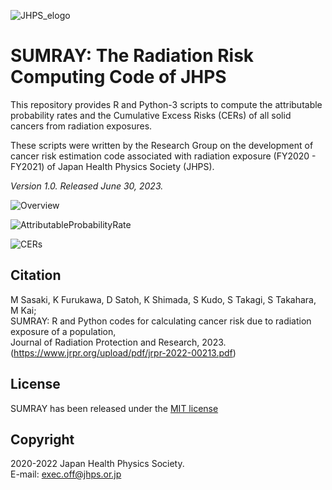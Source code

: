 ![JHPS_elogo](https://github.com/JapanHealthPhysicsSociety/SUMRAY/assets/100466085/da86d36f-5f97-4b75-bf70-f92a17e744f0)

# **SUMRAY: The Radiation Risk Computing Code of JHPS**
This repository provides R and Python-3 scripts to compute the attributable probability rates and the Cumulative Excess Risks (CERs) of all solid cancers from radiation exposures.

These scripts were written by the Research Group on the development of cancer risk estimation code associated with radiation exposure (FY2020 - FY2021) of Japan Health Physics Society (JHPS).

*Version 1.0. Released June 30, 2023.*

![Overview](https://github.com/JapanHealthPhysicsSociety/SUMRAY/assets/100466085/c566ae07-bf3a-4f60-8806-d8ad405f8aab)

![AttributableProbabilityRate](https://github.com/JapanHealthPhysicsSociety/SUMRAY/assets/100466085/edc964bd-458a-4ef1-9b9c-fe11c9ca4cfd)

![CERs](https://github.com/JapanHealthPhysicsSociety/SUMRAY/assets/100466085/4cc02023-be04-4faa-9db0-dc2d68213d51)

## Citation
M Sasaki, K Furukawa, D Satoh, K Shimada, S Kudo, S Takagi, S Takahara, M Kai;  
SUMRAY: R and Python codes for calculating cancer risk due to radiation exposure of a population,  
Journal of Radiation Protection and Research, 2023.  
(https://www.jrpr.org/upload/pdf/jrpr-2022-00213.pdf)

## License
SUMRAY has been released under the [MIT license](https://github.com/JapanHealthPhysicsSociety/SUMRAY/blob/main/LICENSE.md)

## Copyright
2020-2022 Japan Health Physics Society.  
E-mail: exec.off@jhps.or.jp
